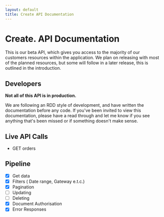 ```yaml
---
layout: default
title: Create API Documentation
---
```


# Create. API Documentation

This is our beta API, which gives you access to the majority of our customers resources within the application. We plan on releasing with most of the planned resources, but some will follow in a later release, this is outlined in the introduction.

## Developers

**Not all of this API is in production.**

We are following an RDD style of development, and have written the documentation before any code. If you've been invited to view this documentation, please have a read through and let me know if you see anything that's been missed or if something doesn't make sense.


## Live API Calls
* GET orders


## Pipeline
- [x] Get data
- [x] Filters ( Date range, Gateway e.t.c.)
- [x] Pagination
- [ ] Updating
- [ ] Deleting
- [x] Document Authorisation
- [x] Error Responses
